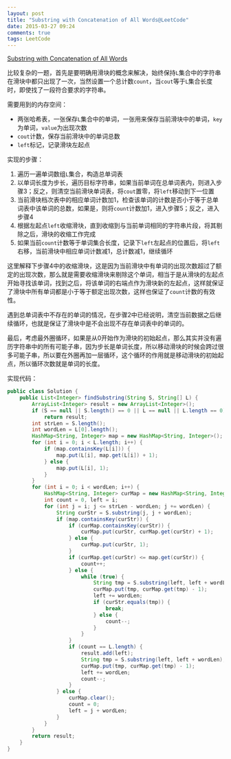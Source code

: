 ```yaml
---
layout: post
title: "Substring with Concatenation of All Words@LeetCode"
date: 2015-03-27 09:24
comments: true
tags: LeetCode
---
```

[Substring with Concatenation of All Words](https://leetcode.com/problems/substring-with-concatenation-of-all-words/)

<!-- more -->

比较复杂的一题，首先是要明确用滑块的概念来解决，始终保持`L`集合中的字符串在滑块中都只出现了一次，当然设置一个总计数`count`，当`cout`等于`L`集合长度时，即使找了一段符合要求的字符串。

需要用到的内存空间：

* 两张哈希表，一张保存`L`集合中的单词，一张用来保存当前滑块中的单词，`key`为单词，`value`为出现次数
* `cout`计数，保存当前滑块中的单词总数
* `left`标记，记录滑块左起点

实现的步骤：

1. 遍历一遍单词数组`L`集合，构造总单词表
2. 以单词长度为步长，遍历目标字符串，如果当前单词在总单词表内，则进入步骤3；反之，则清空当前滑块单词表，将`cout`置零，将`left`移动到下一位置
3. 当前滑块档次表中的相应单词计数加1，检查该单词的计数是否小于等于总单词表中该单词的总数，如果是，则将`count`计数加1，进入步骤5；反之，进入步骤4
4. 根据左起点`left`收缩滑块，直到收缩到与当前单词相同的字符串片段，将其剔除之后，滑块的收缩工作完成
5. 如果当前`count`计数等于单词集合长度，记录下`left`左起点的位置后，将`left`右移，当前滑块中相应单词计数减1，总计数减1，继续循环

这里解释下步骤4中的收缩滑块，这是因为当前滑块中有单词的出现次数超过了额定的出现次数，那么就是需要收缩滑块来剔除这个单词，相当于是从滑块的左起点开始寻找该单词，找到之后，将该单词的右端点作为滑块新的左起点，这样就保证了滑块中所有单词都是小于等于额定出现次数，这样也保证了`count`计数的有效性。

遇到总单词表中不存在的单词的情况，在步骤2中已经说明，清空当前数据之后继续循环，也就是保证了滑块中是不会出现不存在单词表中的单词的。

最后，考虑最外圈循环，如果是从0开始作为滑块的初始起点，那么其实并没有遍历字符串中的所有可能子串，因为步长是单词长度，所以移动滑块的时候会跨过很多可能子串，所以要在外圈再加一层循环，这个循环的作用就是移动滑块的初始起点，所以循环次数就是单词的长度。

实现代码：

``` java
public class Solution {
    public List<Integer> findSubstring(String S, String[] L) {
        ArrayList<Integer> result = new ArrayList<Integer>();
        if (S == null || S.length() == 0 || L == null || L.length == 0)
            return result;
        int strLen = S.length();
        int wordLen = L[0].length();
        HashMap<String, Integer> map = new HashMap<String, Integer>();
        for (int i = 0; i < L.length; i++) {
            if (map.containsKey(L[i])) {
                map.put(L[i], map.get(L[i]) + 1);
            } else {
                map.put(L[i], 1);
            }
        }
        for (int i = 0; i < wordLen; i++) {
            HashMap<String, Integer> curMap = new HashMap<String, Integer>();
            int count = 0, left = i;
            for (int j = i; j <= strLen - wordLen; j += wordLen) {
                String curStr = S.substring(j, j + wordLen);
                if (map.containsKey(curStr)) {
                    if (curMap.containsKey(curStr)) {
                        curMap.put(curStr, curMap.get(curStr) + 1);
                    } else {
                        curMap.put(curStr, 1);
                    }
                    if (curMap.get(curStr) <= map.get(curStr)) {
                        count++;
                    } else {
                        while (true) {
                            String tmp = S.substring(left, left + wordLen);
                            curMap.put(tmp, curMap.get(tmp) - 1);
                            left += wordLen;
                            if (curStr.equals(tmp)) {
                                break;
                            } else {
                                count--;
                            }
                        }
                    }
                    if (count == L.length) {
                        result.add(left);
                        String tmp = S.substring(left, left + wordLen);
                        curMap.put(tmp, curMap.get(tmp) - 1);
                        left += wordLen;
                        count--;
                    }
                } else {
                    curMap.clear();
                    count = 0;
                    left = j + wordLen;
                }
            }
        }
        return result;
    }
}
```
